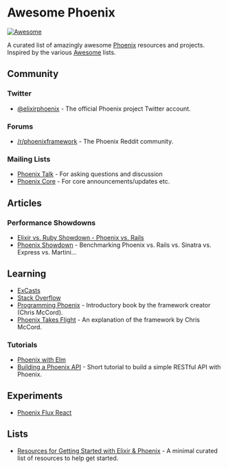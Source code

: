 # Awesome Phoenix

[![Awesome](https://cdn.rawgit.com/sindresorhus/awesome/d7305f38d29fed78fa85652e3a63e154dd8e8829/media/badge.svg)](https://github.com/sindresorhus/awesome)

A curated list of amazingly awesome [Phoenix](http://www.phoenixframework.org) resources and projects. Inspired by the various [Awesome](https://github.com/sindresorhus/awesome) lists.

## Community
### Twitter
- [@elixirphoenix](https://twitter.com/elixirphoenix) - The official Phoenix project Twitter account.

### Forums
- [/r/phoenixframework](https://www.reddit.com/r/phoenixframework) - The Phoenix Reddit community.

### Mailing Lists
- [Phoenix Talk](https://groups.google.com/forum/#!forum/phoenix-talk) - For asking questions and discussion
- [Phoenix Core](https://groups.google.com/forum/#!forum/phoenix-core) - For core announcements/updates etc.

## Articles
### Performance Showdowns
- [Elixir vs. Ruby Showdown - Phoenix vs. Rails](http://www.littlelines.com/blog/2014/07/08/elixir-vs-ruby-showdown-phoenix-vs-rails/)
- [Phoenix Showdown](https://github.com/mroth/phoenix-showdown) - Benchmarking Phoenix vs. Rails vs. Sinatra vs. Express vs. Martini...

## Learning
- [ExCasts](https://excasts.com/episodes/tagged/any/phoenix)
- [Stack Overflow](http://stackoverflow.com/questions/tagged/phoenix-framework)
- [Programming Phoenix](https://pragprog.com/book/phoenix/programming-phoenix) - Introductory book by the framework creator (Chris McCord).
- [Phoenix Takes Flight](https://www.youtube.com/watch?v=u21S_vq5CTw) - An explanation of the framework by Chris McCord.

### Tutorials
- [Phoenix with Elm](http://www.cultivatehq.com/posts/phoenix-elm-1/)
- [Building a Phoenix API](https://medium.com/@luizvarela1/building-a-phoenix-api-d27902a1450a#.8zpe3cfzw) - Short tutorial to build a simple RESTful API with Phoenix.

## Experiments
- [Phoenix Flux React](https://github.com/fxg42/phoenix-flux-react)

## Lists
- [Resources for Getting Started with Elixir & Phoenix](https://medium.com/robot-overlord/resources-for-getting-started-with-elixir-phoenix-1e92dc87aca4) - A minimal curated list of resources to help get started.
